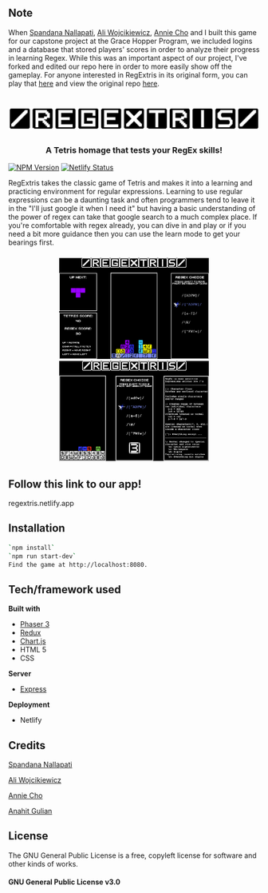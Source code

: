 ## Note

When [Spandana Nallapati](https://github.com/drsnallapati), [Ali Wojcikiewicz](https://github.com/aliwojo), [Annie Cho](https://github.com/skai233) and I built this game for our capstone project at the Grace Hopper Program, we included logins and a database that stored players' scores in order to analyze their progress in learning Regex. While this was an important aspect of our project, I've forked and edited our repo here in order to more easily show off the gameplay. For anyone interested in RegExtris in its original form, you can play that [here](https://regextris.herokuapp.com/) and view the original repo [here](https://github.com/SA3-Games/RegExtris). 

<h1 align="center">
  <img src="https://github.com/SA3-Games/RegExtris/blob/master/public/assets/spritesheets/REGEXTRISbw2.png" alt="RegExtris" width="800">
</h1>

<h3 align="center">A Tetris homage that tests your RegEx skills!</h3>

[![NPM Version][npm-image]][npm-url]
[![Netlify Status](https://api.netlify.com/api/v1/badges/52b11713-5d00-4a0d-bc84-8872c59161da/deploy-status)](https://app.netlify.com/sites/regextris/deploys)

RegExtris takes the classic game of Tetris and makes it into a learning and practicing environment for regular expressions. Learning to use regular expressions can be a daunting task and often programmers tend to leave it in the "I'll just google it when I need it" but having a basic understanding of the power of regex can take that google search to a much complex place. If you're comfortable with regex already, you can dive in and play or if you need a bit more guidance then you can use the learn mode to get your bearings first.
<h3 align="center"><img src="https://github.com/SA3-Games/RegExtris/blob/master/public/assets/sprites/MainTutorial3.png" alt="RegExtris" width="300">               <img src="https://github.com/SA3-Games/RegExtris/blob/master/public/assets/sprites/LearnModeTutorial2.png" alt="RegExtris" width="300"></h3>

## Follow this link to our app!

regextris.netlify.app

## Installation

```sh
`npm install`
`npm run start-dev`
Find the game at http://localhost:8080. 
```

## Tech/framework used

<b>Built with</b>
- [Phaser 3](https://phaser.io/)
- [Redux](https://redux.js.org/)
- [Chart.js](https://www.chartjs.org/)
- HTML 5
- CSS

<b>Server</b>
- [Express](https://expressjs.com/)

<b>Deployment</b>
- Netlify

## Credits

[Spandana Nallapati](https://github.com/drsnallapati)

[Ali Wojcikiewicz](https://github.com/aliwojo)

[Annie Cho](https://github.com/skai233)

[Anahit Gulian](https://github.com/sathytrench)


## License

The GNU General Public License is a free, copyleft license for
software and other kinds of works.

<h4>GNU General Public License v3.0</h4>

<!-- Markdown link & img dfn's -->
[npm-image]: https://img.shields.io/npm/v/datadog-metrics.svg?style=flat-square
[npm-url]: https://npmjs.org/package/datadog-metrics 
[wiki]: https://github.com/yourname/yourproject/wiki